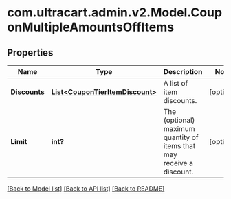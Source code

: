 # com.ultracart.admin.v2.Model.CouponMultipleAmountsOffItems
## Properties

Name | Type | Description | Notes
------------ | ------------- | ------------- | -------------
**Discounts** | [**List&lt;CouponTierItemDiscount&gt;**](CouponTierItemDiscount.md) | A list of item discounts. | [optional] 
**Limit** | **int?** | The (optional) maximum quantity of items that may receive a discount. | [optional] 


[[Back to Model list]](../README.md#documentation-for-models) [[Back to API list]](../README.md#documentation-for-api-endpoints) [[Back to README]](../README.md)

